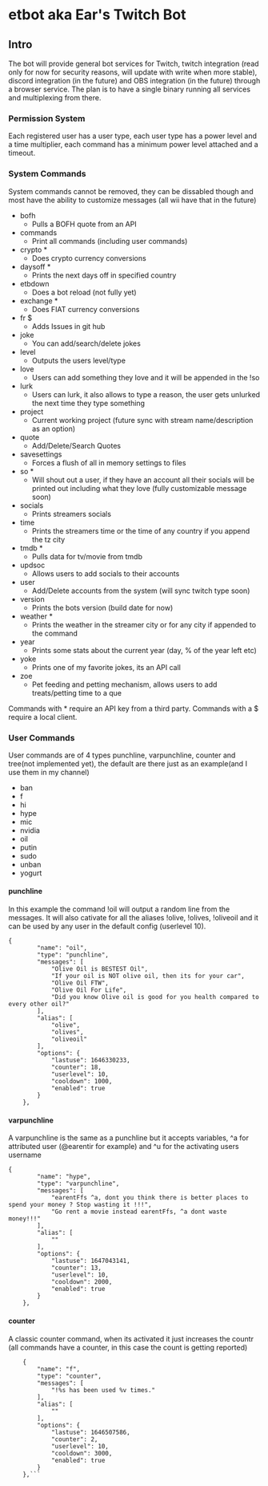# etbot aka Ear's Twitch Bot

## Intro

The bot will provide general bot services for Twitch, twitch integration (read
only for now for security reasons, will update with write when more stable),
discord integration (in the future) and OBS integration (in the future) through
a browser service. The plan is to have a single binary running all services and
multiplexing from there.

### Permission System

Each registered user has a user type, each user type has a power level and a
time multiplier, each command has a minimum power level attached and a timeout.

### System Commands

System commands cannot be removed, they can be dissabled though and most have
the ability to customize messages (all wii have that in the future)

- bofh
  - Pulls a BOFH quote from an API
- commands
  - Print all commands (including user commands)
- crypto \*
  - Does crypto currency conversions
- daysoff \*
  - Prints the next days off in specified country
- etbdown
  - Does a bot reload (not fully yet)
- exchange \*
  - Does FIAT currency conversions
- fr $
  - Adds Issues in git hub
- joke
  - You can add/search/delete jokes
- level
  - Outputs the users level/type
- love
  - Users can add something they love and it will be appended in the !so
- lurk
  - Users can lurk, it also allows to type a reason, the user gets unlurked the
    next time they type something
- project
  - Current working project (future sync with stream name/description as an
    option)
- quote
  - Add/Delete/Search Quotes
- savesettings
  - Forces a flush of all in memory settings to files
- so \*
  - Will shout out a user, if they have an account all their socials will be
    printed out including what they love (fully customizable message soon)
- socials
  - Prints streamers socials
- time
  - Prints the streamers time or the time of any country if you append the tz
    city
- tmdb \*
  - Pulls data for tv/movie from tmdb
- updsoc
  - Allows users to add socials to their accounts
- user
  - Add/Delete accounts from the system (will sync twitch type soon)
- version
  - Prints the bots version (build date for now)
- weather \*
  - Prints the weather in the streamer city or for any city if appended to the
    command
- year
  - Prints some stats about the current year (day, % of the year left etc)
- yoke
  - Prints one of my favorite jokes, its an API call
- zoe
  - Pet feeding and petting mechanism, allows users to add treats/petting time
    to a que

Commands with \* require an API key from a third party. Commands with a $
require a local client.

### User Commands

User commands are of 4 types punchline, varpunchline, counter and tree(not
implemented yet), the default are there just as an example(and I use them in my
channel)

- ban
- f
- hi
- hype
- mic
- nvidia
- oil
- putin
- sudo
- unban
- yogurt

#### punchline

In this example the command !oil will output a random line from the messages. It
will also cativate for all the aliases !olive, !olives, !oliveoil and it can be
used by any user in the default config (userlevel 10).

```
{
		"name": "oil",
		"type": "punchline",
		"messages": [
			"Olive Oil is BESTEST Oil",
			"If your oil is NOT olive oil, then its for your car",
			"Olive Oil FTW",
			"Olive Oil For Life",
			"Did you know Olive oil is good for you health compared to every other oil?"
		],
		"alias": [
			"olive",
			"olives",
			"oliveoil"
		],
		"options": {
			"lastuse": 1646330233,
			"counter": 18,
			"userlevel": 10,
			"cooldown": 1000,
			"enabled": true
		}
	},
```

#### varpunchline

A varpunchline is the same as a punchline but it accepts variables, ^a for
attributed user (@earentir for example) and ^u for the activating users username

```
{
		"name": "hype",
		"type": "varpunchline",
		"messages": [
			"earentFfs ^a, dont you think there is better places to spend your money ? Stop wasting it !!!",
			"Go rent a movie instead earentFfs, ^a dont waste money!!!"
		],
		"alias": [
			""
		],
		"options": {
			"lastuse": 1647043141,
			"counter": 13,
			"userlevel": 10,
			"cooldown": 2000,
			"enabled": true
		}
	},
```

#### counter

A classic counter command, when its activated it just increases the countr (all
commands have a counter, in this case the count is getting reported)

````
	{
		"name": "f",
		"type": "counter",
		"messages": [
			"!%s has been used %v times."
		],
		"alias": [
			""
		],
		"options": {
			"lastuse": 1646507586,
			"counter": 2,
			"userlevel": 10,
			"cooldown": 3000,
			"enabled": true
		}
	},```
````
